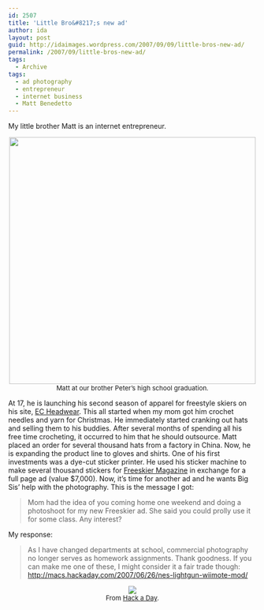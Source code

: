```yaml
---
id: 2507
title: 'Little Bro&#8217;s new ad'
author: ida
layout: post
guid: http://idaimages.wordpress.com/2007/09/09/little-bros-new-ad/
permalink: /2007/09/little-bros-new-ad/
tags:
  - Archive
tags:
  - ad photography
  - entrepreneur
  - internet business
  - Matt Benedetto
---
```

My little brother Matt is an internet entrepreneur.

<p style="text-align:center;">
  <img src="http://a.parsons.edu/~ibenedetto/images/ParExercise3.jpg" width="500" /><br /> <font size="2">Matt at our brother Peter&#8217;s high school graduation.</font>
</p>

At 17, he is launching his second season of apparel for freestyle skiers on his site, <a href="http://echeadwear.com/" target="_blank">EC Headwear</a>. This all started when my mom got him crochet needles and yarn for Christmas. He immediately started cranking out hats and selling them to his buddies. After several months of spending all his free time crocheting, it occurred to him that he should outsource. Matt placed an order for several thousand hats from a factory in China. Now, he is expanding the product line to gloves and shirts. One of his first investments was a dye-cut sticker printer. He used his sticker machine to make several thousand stickers for [Freeskier Magazine][1] in exchange for a full page ad (value $7,000). Now, it&#8217;s time for another ad and he wants Big Sis&#8217; help with the photography. This is the message I got:

> Mom had the idea of you coming home one weekend and doing a photoshoot for my new Freeskier ad. She said you could prolly use it for some class. Any interest?

My response:

> As I have changed departments at school, commercial photography no longer serves as homework assignments. Thank goodness. If you can make me one of these, I might consider it a fair trade though: http://macs.hackaday.com/2007/06/26/nes-lightgun-wiimote-mod/

<p style="text-align:center;">
  <img src="http://www.blogsmithmedia.com/www.hackaday.com/media/2007/06/light-gun-wiimote.jpg" /><br /> <font size="2">From <a href="http://www.hackaday.com/2007/06/26/nes-lightgun-wiimote-mod/">Hack a Day</a>.</font>
</p>

 [1]: http://www.freeskier.com/freeskier/